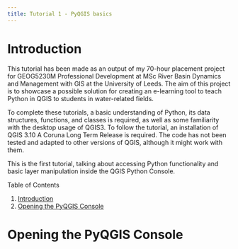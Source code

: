 ```yaml
---
title: Tutorial 1 - PyQGIS basics
---
```



# Introduction
This tutorial has been made as an output of my 70-hour placement project for GEOG5230M Professional Development at MSc River Basin Dynamics and Management with GIS at the University of Leeds. The aim of this project is to showcase a possible solution for creating an e-learning tool to teach Python in QGIS to students in water-related fields.

To complete these tutorials, a basic understanding of Python, its data structures, functions, and classes is required, as well as some familiarity with the desktop usage of QGIS3. To follow the tutorial, an installation of QGIS 3.10 A Coruna Long Term Release is required. The code has not been tested and adapted to other versions of QGIS, although it might work with them.

This is the first tutorial, talking about accessing Python functionality and basic layer manipulation inside the QGIS Python Console.

Table of Contents
1. [Introduction](#markdown-header-introduction)
2. [Opening the PyQGIS Console](#markdown-header-opening-the-pyqgis-console)


# Opening the PyQGIS Console
